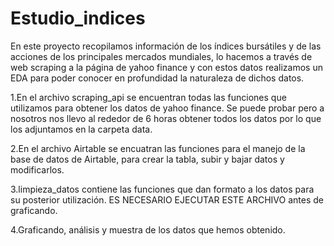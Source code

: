 # Estudio_indices
En este proyecto recopilamos información de los índices bursátiles y de las acciones de los principales mercados mundiales, lo hacemos a través de web scraping a la página de yahoo finance y con estos datos realizamos un EDA para poder conocer en profundidad la naturaleza de dichos datos. 

1.En el archivo scraping_api se encuentran todas las funciones que utilizamos para obtener los datos de yahoo finance. Se puede probar pero a nosotros nos llevo al rededor de 6 horas obtener todos los datos por lo que los adjuntamos en la carpeta data.

2.En el archivo Airtable se encuatran las funciones para el manejo de la base de datos de Airtable, para crear la tabla, subir y bajar datos y modificarlos.

3.limpieza_datos contiene las funciones que dan formato a los datos para su posterior utilización. ES NECESARIO EJECUTAR ESTE ARCHIVO antes de graficando.

4.Graficando, análisis y muestra de los datos que hemos obtenido.
